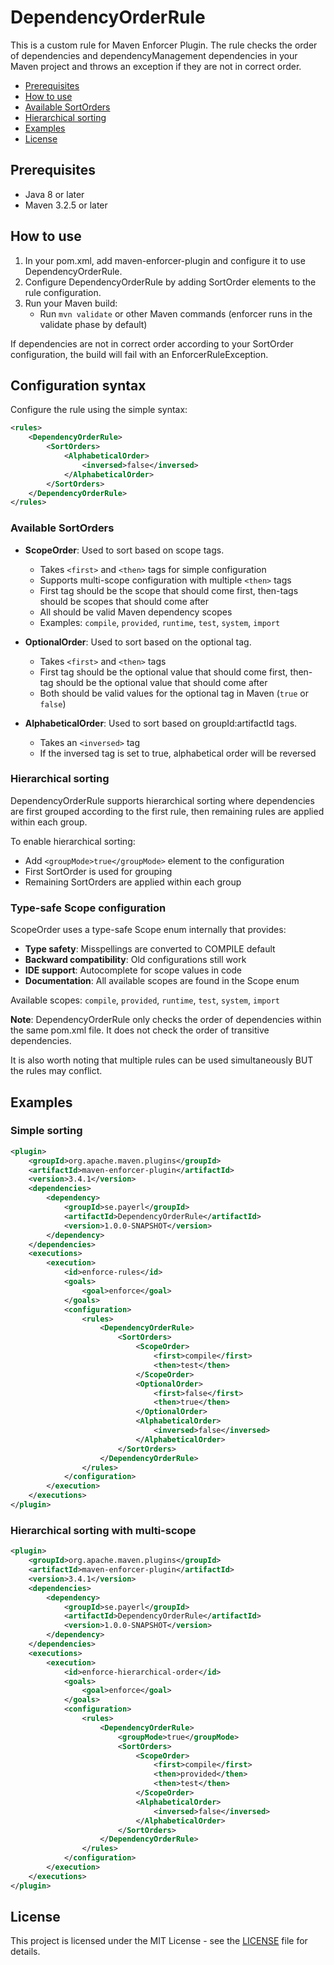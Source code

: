 # DependencyOrderRule

This is a custom rule for Maven Enforcer Plugin. The rule checks the order of dependencies and dependencyManagement dependencies in your Maven project 
and throws an exception if they are not in correct order.

- [Prerequisites](#prerequisites)
- [How to use](#how-to-use)
- [Available SortOrders](#available-sortorders)
- [Hierarchical sorting](#hierarchical-sorting)
- [Examples](#examples)
- [License](#license)

## Prerequisites
 - Java 8 or later
 - Maven 3.2.5 or later

## How to use
1. In your pom.xml, add maven-enforcer-plugin and configure it to use DependencyOrderRule.
2. Configure DependencyOrderRule by adding SortOrder elements to the rule configuration. 
3. Run your Maven build:
   - Run `mvn validate` or other Maven commands (enforcer runs in the validate phase by default)

If dependencies are not in correct order according to your SortOrder configuration, the build will fail with an EnforcerRuleException.

## Configuration syntax

Configure the rule using the simple syntax:

```xml
<rules>
    <DependencyOrderRule>
        <SortOrders>
            <AlphabeticalOrder>
                <inversed>false</inversed>
            </AlphabeticalOrder>
        </SortOrders>
    </DependencyOrderRule>
</rules>
```

### Available SortOrders

- **ScopeOrder**: Used to sort based on scope tags.
  - Takes `<first>` and `<then>` tags for simple configuration
  - Supports multi-scope configuration with multiple `<then>` tags
  - First tag should be the scope that should come first, then-tags should be scopes that should come after
  - All should be valid Maven dependency scopes
  - Examples: `compile`, `provided`, `runtime`, `test`, `system`, `import`

- **OptionalOrder**: Used to sort based on the optional tag.
  - Takes `<first>` and `<then>` tags
  - First tag should be the optional value that should come first, then-tag should be the optional value that should come after
  - Both should be valid values for the optional tag in Maven (`true` or `false`)

- **AlphabeticalOrder**: Used to sort based on groupId:artifactId tags.
  - Takes an `<inversed>` tag
  - If the inversed tag is set to true, alphabetical order will be reversed

### Hierarchical sorting

DependencyOrderRule supports hierarchical sorting where dependencies are first grouped according to the first rule, 
then remaining rules are applied within each group.

To enable hierarchical sorting:
- Add `<groupMode>true</groupMode>` element to the configuration
- First SortOrder is used for grouping
- Remaining SortOrders are applied within each group

### Type-safe Scope configuration

ScopeOrder uses a type-safe Scope enum internally that provides:
- **Type safety**: Misspellings are converted to COMPILE default
- **Backward compatibility**: Old configurations still work
- **IDE support**: Autocomplete for scope values in code
- **Documentation**: All available scopes are found in the Scope enum

Available scopes: `compile`, `provided`, `runtime`, `test`, `system`, `import`

**Note**: DependencyOrderRule only checks the order of dependencies within the same pom.xml file. 
It does not check the order of transitive dependencies.

It is also worth noting that multiple rules can be used simultaneously BUT the rules may conflict.

## Examples

### Simple sorting
```xml
<plugin>
    <groupId>org.apache.maven.plugins</groupId>
    <artifactId>maven-enforcer-plugin</artifactId>
    <version>3.4.1</version>
    <dependencies>
        <dependency>
            <groupId>se.payerl</groupId>
            <artifactId>DependencyOrderRule</artifactId>
            <version>1.0.0-SNAPSHOT</version>
        </dependency>
    </dependencies>
    <executions>
        <execution>
            <id>enforce-rules</id>
            <goals>
                <goal>enforce</goal>
            </goals>
            <configuration>
                <rules>
                    <DependencyOrderRule>
                        <SortOrders>
                            <ScopeOrder>
                                <first>compile</first>
                                <then>test</then>
                            </ScopeOrder>
                            <OptionalOrder>
                                <first>false</first>
                                <then>true</then>
                            </OptionalOrder>
                            <AlphabeticalOrder>
                                <inversed>false</inversed>
                            </AlphabeticalOrder>
                        </SortOrders>
                    </DependencyOrderRule>
                </rules>
            </configuration>
        </execution>
    </executions>
</plugin>
```

### Hierarchical sorting with multi-scope
```xml
<plugin>
    <groupId>org.apache.maven.plugins</groupId>
    <artifactId>maven-enforcer-plugin</artifactId>
    <version>3.4.1</version>
    <dependencies>
        <dependency>
            <groupId>se.payerl</groupId>
            <artifactId>DependencyOrderRule</artifactId>
            <version>1.0.0-SNAPSHOT</version>
        </dependency>
    </dependencies>
    <executions>
        <execution>
            <id>enforce-hierarchical-order</id>
            <goals>
                <goal>enforce</goal>
            </goals>
            <configuration>
                <rules>
                    <DependencyOrderRule>
                        <groupMode>true</groupMode>
                        <SortOrders>
                            <ScopeOrder>
                                <first>compile</first>
                                <then>provided</then>
                                <then>test</then>
                            </ScopeOrder>
                            <AlphabeticalOrder>
                                <inversed>false</inversed>
                            </AlphabeticalOrder>
                        </SortOrders>
                    </DependencyOrderRule>
                </rules>
            </configuration>
        </execution>
    </executions>
</plugin>
```

## License
This project is licensed under the MIT License - see the [LICENSE](LICENSE) file for details.
